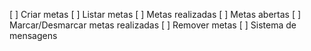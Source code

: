 [ ] Criar metas
[ ] Listar metas
    [ ] Metas realizadas
    [ ] Metas abertas
[ ] Marcar/Desmarcar metas realizadas
[ ] Remover metas
[ ] Sistema de mensagens